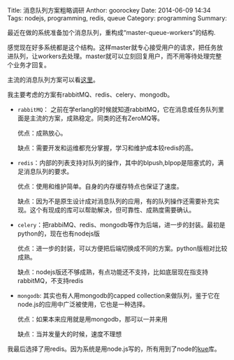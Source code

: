 Title: 消息队列方案粗略调研
Anthor: goorockey
Date: 2014-06-09 14:34
Tags: nodejs, programming, redis, queue
Category: programming
Summary:


最近在做的系统准备加个消息队列，重构成“master-queue-workers”的结构.

感觉现在好多系统都是这个结构。这样master就专心接受用户的请求，把任务放进队列，让workers去处理。master就可以立刻回复用户，而不用等待处理完整个业务才回复。

主流的消息队列方案可以看[这里](http://queues.io/)。

我主要考虑的方案有rabbitMQ、redis、celery、mongodb。

<!--more-->

- `rabbitMQ`： 之前在学erlang的时候就知道rabbitMQ，它在消息或任务队列里面是主流的方案，成熟稳定。同类的还有ZeroMQ等。

    优点：成熟放心。

    缺点：需要开发和运维都充分掌握，学习和维护成本较redis的高。

- `redis`：内部的列表支持对队列的操作，其中的blpush,blpop是阻塞式的，满足消息队列的要求。

    优点：使用和维护简单。自身的内存缓存特点也保证了速度。

    缺点：因为不是原生设计成对消息队列的应用，有的队列操作还需要补充实现。这个有现成的库可以帮助解决，但可靠性、成熟度需要确认。

- `celery`：把rabbiMQ、redis、mongodb等作为后端，进一步的封装。最初是python的，现在也有nodejs版

    优点：进一步的封装，可以方便把后端切换成不同的方案。python版相对比较成熟。

    缺点：nodejs版还不够成熟，有点功能还不支持，比如底层现在指支持rabbitMQ，不支持redis

- `mongodb`: 其实也有人用mongodb的capped collection来做队列，鉴于它在node.js的应用中广泛被使用，它也是一种选择。

    优点：如果本来应用就是用mongodb，那可以一并来用

    缺点：当并发量大的时候，速度不理想

我最后选择了用redis。因为系统是用node.js写的，所有用到了node的[kue](https://github.com/LearnBoost/kue)库。
